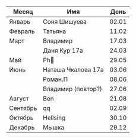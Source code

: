 | Месяц      | Имя                     | День   |
|------------|--------------------------|--------|
| Январь     | Соня Шишуева             | 02.01  |
| Февраль    | Татьяна                  | 11.02  |
| Март       | Владимир                 | 17.03  |
|            | Даня Кур 17а             | 24.03  |
| Май        | Ph🤭                     | 29.05  |
| Июнь       | Наташа Чкалова 17а       | 03.06  |
|            | Роман.П                  | 08.06  |
|            | Владимир (повтор?)       | 27.06  |
| Август     | Ben                      | 21.08  |
| Сентябрь   | qq                       | 02.09  |
| Октябрь    | Hellsing                 | 30.10  |
| Декабрь    | Мышка                    | 29.12  |
